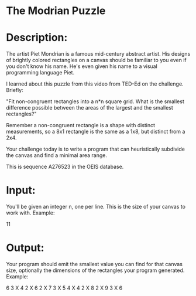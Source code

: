 # The Modrian Puzzle

# Description:
The artist Piet Mondrian is a famous mid-century abstract artist. His designs of brightly colored rectangles on a canvas should be familiar to you even if you don't know his name. He's even given his name to a visual programming language Piet.

I learned about this puzzle from this video from TED-Ed on the challenge. Briefly:

"Fit non-congruent rectangles into a n*n square grid. What is the smallest difference possible between the areas of the largest and the smallest rectangles?"

Remember a non-congruent rectangle is a shape with distinct measurements, so a 8x1 rectangle is the same as a 1x8, but distinct from a 2x4.

Your challenge today is to write a program that can heuristically subdivide the canvas and find a minimal area range.

This is sequence A276523 in the OEIS database.

# Input:
You'll be given an integer n, one per line. This is the size of your canvas to work with. Example:

11

# Output:
Your program should emit the smallest value you can find for that canvas size, optionally the dimensions of the rectangles your program generated. Example:

6
3 X 4
2 X 6
2 X 7
3 X 5
4 X 4
2 X 8
2 X 9
3 X 6
